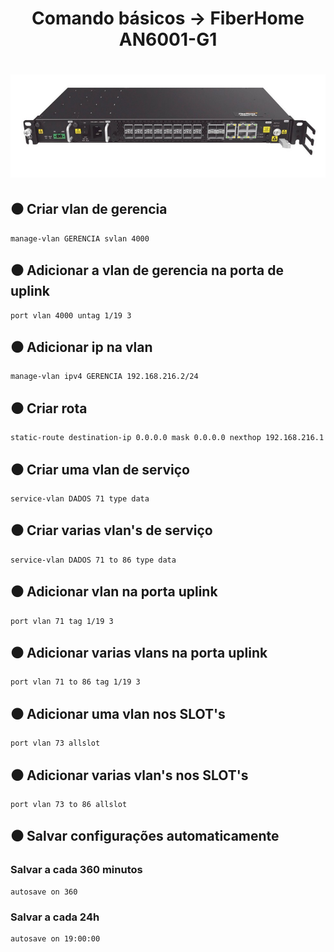 <h1 align="center">Comando básicos -> FiberHome AN6001-G1</h1>

<h1 align="center">
  <img alt="an6001" title="an6001" src="./img/an6001.png"/>
</h1>

## ⚫ Criar vlan de gerencia
	manage-vlan GERENCIA svlan 4000

## ⚫ Adicionar a vlan de gerencia na porta de uplink
	port vlan 4000 untag 1/19 3

## ⚫ Adicionar ip na vlan
	manage-vlan ipv4 GERENCIA 192.168.216.2/24

## ⚫ Criar rota
	static-route destination-ip 0.0.0.0 mask 0.0.0.0 nexthop 192.168.216.1

## ⚫ Criar uma vlan de serviço
	service-vlan DADOS 71 type data

## ⚫ Criar varias vlan's de serviço
	service-vlan DADOS 71 to 86 type data

## ⚫ Adicionar vlan na porta uplink
	port vlan 71 tag 1/19 3

## ⚫ Adicionar varias vlans na porta uplink
	port vlan 71 to 86 tag 1/19 3

## ⚫ Adicionar uma vlan nos SLOT's
	port vlan 73 allslot

## ⚫ Adicionar varias vlan's nos SLOT's
	port vlan 73 to 86 allslot

## ⚫ Salvar configurações automaticamente
### Salvar a cada 360 minutos
	autosave on 360

### Salvar a cada 24h
	autosave on 19:00:00